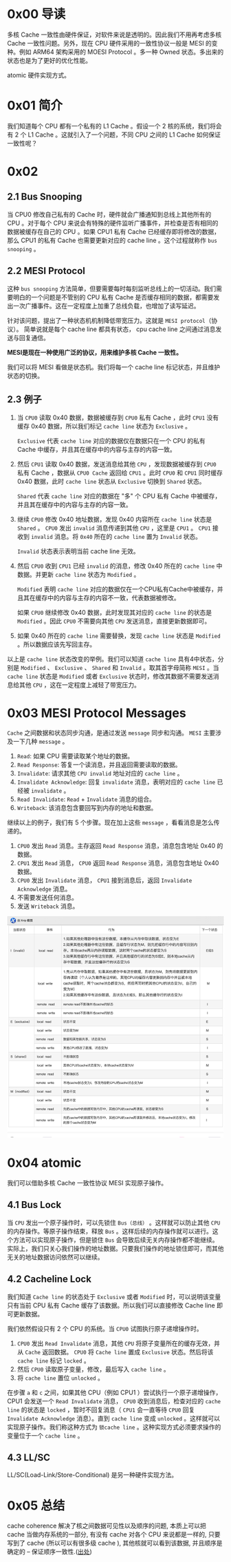 # 0x00 导读

多核 Cache 一致性由硬件保证，对软件来说是透明的。因此我们不用再考虑多核 Cache 一致性问题。另外，现在 CPU 硬件采用的一致性协议一般是 MESI 的变种。例如 ARM64 架构采用的 MOESI Protocol 。多一种 Owned 状态。多出来的状态也是为了更好的优化性能。

atomic 硬件实现方式。

# 0x01 简介

我们知道每个 CPU 都有一个私有的 L1 Cache 。假设一个 2 核的系统，我们将会有 2 个 L1 Cache 。这就引入了一个问题，不同 CPU 之间的 L1 Cache 如何保证一致性呢？

# 0x02

## 2.1 Bus Snooping

当 CPU0 修改自己私有的 Cache 时，硬件就会广播通知到总线上其他所有的 CPU 。对于每个 CPU 来说会有特殊的硬件监听广播事件，并检查是否有相同的数据被缓存在自己的 CPU 。如果 CPU1 私有 Cache 已经缓存即将修改的数据，那么 CPU1 的私有 Cache 也需要更新对应的 cache line 。这个过程就称作 `bus snooping` 。

## 2.2 MESI Protocol

这种 `bus snooping` 方法简单，但要需要每时每刻监听总线上的一切活动。我们需要明白的一个问题是不管别的 CPU 私有 Cache 是否缓存相同的数据，都需要发出一次广播事件。这在一定程度上加重了总线负载，也增加了读写延迟。

针对该问题，提出了一种状态机机制降低带宽压力。这就是 `MESI protocol`（协议）。
简单说就是每个 cache line 都具有状态， cpu cache line 之间通过消息发送与回复通信。

**MESI是现在一种使用广泛的协议，用来维护多核 Cache 一致性。**

我们可以将 MESI 看做是状态机。我们将每一个 cache line 标记状态，并且维护状态的切换。

## 2.3 例子

1. 当 `CPU0` 读取 0x40 数据，数据被缓存到 `CPU0` 私有 Cache ，此时 `CPU1` 没有缓存 0x40 数据，所以我们标记 `cache line` 状态为 `Exclusive` 。 

    `Exclusive` 代表 `cache line` 对应的数据仅在数据只在一个 CPU 的私有 Cache 中缓存，并且其在缓存中的内容与主存的内容一致。

2. 然后 `CPU1` 读取 0x40 数据，发送消息给其他 `CPU` ，发现数据被缓存到 `CPU0` 私有 Cache ，数据从 `CPU0 Cache` 返回给 `CPU1` 。此时 `CPU0` 和 `CPU1` 同时缓存 0x40 数据，此时 `cache line` 状态从 `Exclusive` 切换到 `Shared` 状态。

    `Shared` 代表 `cache line` 对应的数据在 "多" 个 CPU 私有 Cache 中被缓存，并且其在缓存中的内容与主存的内容一致。

3. 继续 `CPU0` 修改 0x40 地址数据，发现 0x40 内容所在 `cache line` 状态是 `Shared` 。 `CPU0` 发出 `invalid` 消息传递到其他 `CPU` ，这里是 `CPU1` 。 `CPU1` 接收到 `invalid` 消息。将 `0x40` 所在的 `cache line` 置为 `Invalid` 状态。

    `Invalid` 状态表示表明当前 cache line 无效。
    
4. 然后 `CPU0` 收到 `CPU1` 已经 `invalid` 的消息，修改 0x40 所在的 `cache line` 中数据。并更新 `cache line` 状态为 `Modified` 。 

    `Modified` 表明 `cache line` 对应的数据仅在一个CPU私有Cache中被缓存，并且其在缓存中的内容与主存的内容不一致，代表数据被修改。

    如果 `CPU0` 继续修改 0x40 数据，此时发现其对应的 `cache line` 的状态是 `Modified` 。因此 `CPU0` 不需要向其他 `CPU` 发送消息，直接更新数据即可。

5. 如果 0x40 所在的 `cache line` 需要替换，发现 `cache line` 状态是 `Modified` 。所以数据应该先写回主存。

以上是 `cache line` 状态改变的举例。我们可以知道 `cache line` 具有4中状态，分别是 `Modified` 、 `Exclusive` 、 `Shared` 和 `Invalid` 。取其首字母简称 `MESI` 。当 `cache line` 状态是 `Modified` 或者 `Exclusive` 状态时，修改其数据不需要发送消息给其他 `CPU` ，这在一定程度上减轻了带宽压力。


# 0x03 MESI Protocol Messages

`Cache` 之间数据和状态同步沟通，是通过发送 `message` 同步和沟通。 `MESI` 主要涉及一下几种 `message` 。

1. `Read`: 如果 CPU 需要读取某个地址的数据。
2. `Read Response`: 答复一个读消息，并且返回需要读取的数据。
3. `Invalidate`: 请求其他 `CPU invalid` 地址对应的 `cache line` 。
4. `Invalidate Acknowledge`: 回复 `invalidate` 消息，表明对应的 `cache line` 已经被 `invalidate` 。
5. `Read Invalidate`: `Read` + `Invalidate` 消息的组合。
6. `Writeback`: 该消息包含要回写到内存的地址和数据。

继续以上的例子，我们有 5 个步骤。现在加上这些 `message` ，看看消息是怎么传递的。

1. `CPU0` 发出 `Read` 消息。主存返回 `Read Response` 消息，消息包含地址 0x40 的数据。
2. `CPU1` 发出 `Read` 消息， `CPU0` 返回 `Read Response` 消息，消息包含地址 0x40 数据。
3. `CPU0` 发出 `Invalidate` 消息， `CPU1` 接到消息后，返回 `Invalidate Acknowledge` 消息。
4. 不需要发送任何消息。
5. 发送 `Writeback` 消息。


![10](../../pic/MESI_explain.jpg)



# 0x04 atomic

我们可以借助多核 Cache 一致性协议 MESI 实现原子操作。

## 4.1 Bus Lock

当 `CPU` 发出一个原子操作时，可以先锁住 `Bus（总线）` 。这样就可以防止其他 `CPU` 的内存操作。等原子操作结束，释放 `Bus` 。这样后续的内存操作就可以进行。这个方法可以实现原子操作，但是锁住 `Bus` 会导致后续无关内存操作都不能继续。实际上，我们只关心我们操作的地址数据。只要我们操作的地址锁住即可，而其他无关的地址数据访问依然可以继续。

## 4.2 Cacheline Lock

我们知道 `Cache line` 的状态处于 `Exclusive` 或者 `Modified` 时，可以说明该变量只有当前 CPU 私有 Cache 缓存了该数据。所以我们可以直接修改 Cache line 即可更新数据。

我们依然假设只有 2 个 CPU 的系统。当 `CPU0` 试图执行原子递增操作时。
1. `CPU0` 发出 `Read Invalidate` 消息，其他 `CPU` 将原子变量所在的缓存无效，并从 `Cache` 返回数据。 `CPU0` 将 `Cache line` 置成 `Exclusive` 状态。然后将该 `cache line` 标记 `locked` 。
2. 然后 `CPU0` 读取原子变量，修改，最后写入 `cache line` 。
3. 将 `cache line` 置位 `unlocked` 。

在步骤 `a` 和 `c` 之间，如果其他 CPU（例如 CPU1 ）尝试执行一个原子递增操作， CPU1 会发送一个 `Read Invalidate` 消息， `CPU0` 收到消息后，检查对应的 `cache line` 的状态是 `locked` ，暂时不回复消息（ `CPU1` 会一直等待 `CPU0` 回复 `Invalidate Acknowledge` 消息）。直到 `cache line` 变成 `unlocked` 。这样就可以实现原子操作。我们称这种方式为 `锁cache line` 。这种实现方式必须要求操作的变量位于一个 `cache line` 。

## 4.3 LL/SC

LL/SC(Load-Link/Store-Conditional) 是另一种硬件实现方法。


# 0x05 总结

cache coherence 解决了核之间数据可见性以及顺序的问题, 本质上可以把 cache 当做内存系统的一部分, 有没有 cache 对各个 CPU 来说都是一样的, 只要写到了 cache (所以可以有很多级 cache ), 其他核就可以看到该数据, 并且顺序是确定的 – 保证顺序一致性.([出处](http://gavinchou.github.io/summary/c++/memory-ordering/#34-cache-coherence))